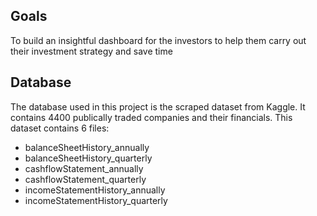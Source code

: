## Goals

To build an insightful dashboard for the investors to help them carry out their investment strategy and save time

## Database

The database used in this project is the scraped dataset from Kaggle. It contains 4400 publically traded companies and their financials. This dataset contains 6 files:

- balanceSheetHistory_annually
- balanceSheetHistory_quarterly
- cashflowStatement_annually
- cashflowStatement_quarterly
- incomeStatementHistory_annually
- incomeStatementHistory_quarterly